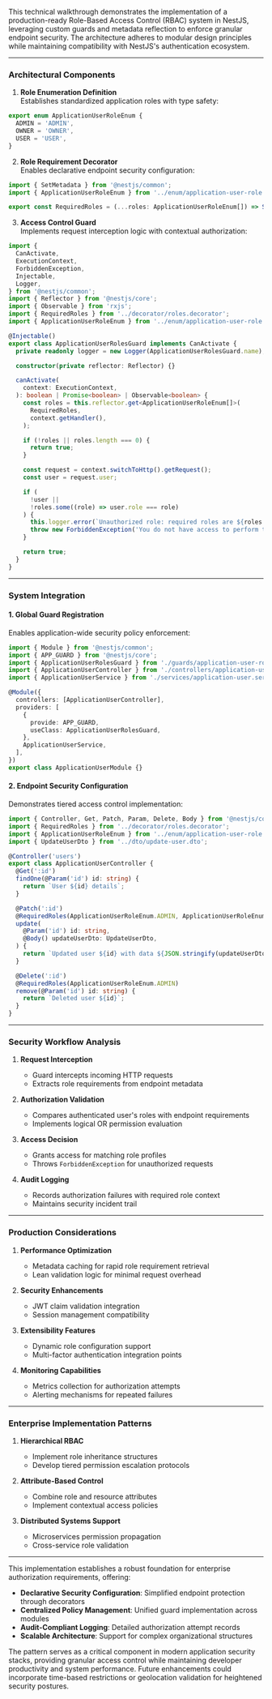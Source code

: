 This technical walkthrough demonstrates the implementation of a production-ready Role-Based Access Control (RBAC) system in NestJS, leveraging custom guards and metadata reflection to enforce granular endpoint security. The architecture adheres to modular design principles while maintaining compatibility with NestJS's authentication ecosystem.  

---

### **Architectural Components**  

1. **Role Enumeration Definition**  
   Establishes standardized application roles with type safety:  

```typescript
export enum ApplicationUserRoleEnum {
  ADMIN = 'ADMIN',
  OWNER = 'OWNER',
  USER = 'USER',
}
```  

2. **Role Requirement Decorator**  
   Enables declarative endpoint security configuration:  

```typescript
import { SetMetadata } from '@nestjs/common';
import { ApplicationUserRoleEnum } from '../enum/application-user-role.enum';

export const RequiredRoles = (...roles: ApplicationUserRoleEnum[]) => SetMetadata('roles', roles);
```  

3. **Access Control Guard**  
   Implements request interception logic with contextual authorization:  

```typescript
import {
  CanActivate,
  ExecutionContext,
  ForbiddenException,
  Injectable,
  Logger,
} from '@nestjs/common';
import { Reflector } from '@nestjs/core';
import { Observable } from 'rxjs';
import { RequiredRoles } from '../decorator/roles.decorator';
import { ApplicationUserRoleEnum } from '../enum/application-user-role.enum';

@Injectable()
export class ApplicationUserRolesGuard implements CanActivate {
  private readonly logger = new Logger(ApplicationUserRolesGuard.name);

  constructor(private reflector: Reflector) {}

  canActivate(
    context: ExecutionContext,
  ): boolean | Promise<boolean> | Observable<boolean> {
    const roles = this.reflector.get<ApplicationUserRoleEnum[]>(
      RequiredRoles,
      context.getHandler(),
    );

    if (!roles || roles.length === 0) {
      return true;
    }

    const request = context.switchToHttp().getRequest();
    const user = request.user;

    if (
      !user ||
      !roles.some((role) => user.role === role)
    ) {
      this.logger.error(`Unauthorized role: required roles are ${roles.join(', ')}`);
      throw new ForbiddenException('You do not have access to perform this action');
    }

    return true;
  }
}
```  

---

### **System Integration**  

#### **1. Global Guard Registration**  
Enables application-wide security policy enforcement:  

```typescript
import { Module } from '@nestjs/common';
import { APP_GUARD } from '@nestjs/core';
import { ApplicationUserRolesGuard } from './guards/application-user-roles.guard';
import { ApplicationUserController } from './controllers/application-user.controller';
import { ApplicationUserService } from './services/application-user.service';

@Module({
  controllers: [ApplicationUserController],
  providers: [
    {
      provide: APP_GUARD,
      useClass: ApplicationUserRolesGuard,
    },
    ApplicationUserService,
  ],
})
export class ApplicationUserModule {}
```  

#### **2. Endpoint Security Configuration**  
Demonstrates tiered access control implementation:  

```typescript
import { Controller, Get, Patch, Param, Delete, Body } from '@nestjs/common';
import { RequiredRoles } from '../decorator/roles.decorator';
import { ApplicationUserRoleEnum } from '../enum/application-user-role.enum';
import { UpdateUserDto } from '../dto/update-user.dto';

@Controller('users')
export class ApplicationUserController {
  @Get(':id')
  findOne(@Param('id') id: string) {
    return `User ${id} details`;
  }

  @Patch(':id')
  @RequiredRoles(ApplicationUserRoleEnum.ADMIN, ApplicationUserRoleEnum.OWNER)
  update(
    @Param('id') id: string,
    @Body() updateUserDto: UpdateUserDto,
  ) {
    return `Updated user ${id} with data ${JSON.stringify(updateUserDto)}`;
  }

  @Delete(':id')
  @RequiredRoles(ApplicationUserRoleEnum.ADMIN)
  remove(@Param('id') id: string) {
    return `Deleted user ${id}`;
  }
}
```  

---

### **Security Workflow Analysis**  

1. **Request Interception**  
   - Guard intercepts incoming HTTP requests  
   - Extracts role requirements from endpoint metadata  

2. **Authorization Validation**  
   - Compares authenticated user's roles with endpoint requirements  
   - Implements logical OR permission evaluation  

3. **Access Decision**  
   - Grants access for matching role profiles  
   - Throws `ForbiddenException` for unauthorized requests  

4. **Audit Logging**  
   - Records authorization failures with required role context  
   - Maintains security incident trail  

---

### **Production Considerations**  

1. **Performance Optimization**  
   - Metadata caching for rapid role requirement retrieval  
   - Lean validation logic for minimal request overhead  

2. **Security Enhancements**  
   - JWT claim validation integration  
   - Session management compatibility  

3. **Extensibility Features**  
   - Dynamic role configuration support  
   - Multi-factor authentication integration points  

4. **Monitoring Capabilities**  
   - Metrics collection for authorization attempts  
   - Alerting mechanisms for repeated failures  

---

### **Enterprise Implementation Patterns**  

1. **Hierarchical RBAC**  
   - Implement role inheritance structures  
   - Develop tiered permission escalation protocols  

2. **Attribute-Based Control**  
   - Combine role and resource attributes  
   - Implement contextual access policies  

3. **Distributed Systems Support**  
   - Microservices permission propagation  
   - Cross-service role validation  

---

This implementation establishes a robust foundation for enterprise authorization requirements, offering:  
- **Declarative Security Configuration**: Simplified endpoint protection through decorators  
- **Centralized Policy Management**: Unified guard implementation across modules  
- **Audit-Compliant Logging**: Detailed authorization attempt records  
- **Scalable Architecture**: Support for complex organizational structures  

The pattern serves as a critical component in modern application security stacks, providing granular access control while maintaining developer productivity and system performance. Future enhancements could incorporate time-based restrictions or geolocation validation for heightened security postures.